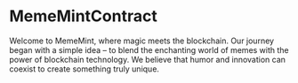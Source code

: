 # MemeMintContract
Welcome to MemeMint, where magic meets the blockchain. Our journey began with a simple idea – to blend the enchanting world of memes with the power of blockchain technology. We believe that humor and innovation can coexist to create something truly unique.
